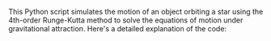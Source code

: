 This Python script simulates the motion of an object orbiting a star using the 4th-order Runge-Kutta method to solve the equations of motion under gravitational attraction. Here's a detailed explanation of the code:

